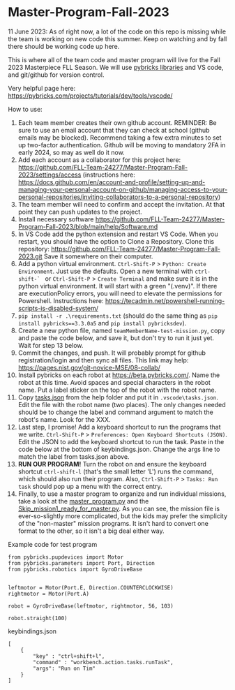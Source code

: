 # Master-Program-Fall-2023

11 June 2023: As of right now, a lot of the code on this repo is missing while the team is working on new code this summer. Keep on watching and by fall there should be working code up here.

This is where all of the team code and master program will live for the Fall 2023 Masterpiece FLL Season. We will use [pybricks libraries](https://github.com/pybricks) and VS code, and git/github for version control.

Very helpful page here: https://pybricks.com/projects/tutorials/dev/tools/vscode/

How to use:

1. Each team member creates their own github account. REMINDER: Be sure to use an email account that they can check at school (github emails may be blocked). Recommend taking a few extra minutes to set up two-factor authentication. Github will be moving to mandatory 2FA in early 2024, so may as well do it now.
2. Add each account as a collaborator for this project here: https://github.com/FLL-Team-24277/Master-Program-Fall-2023/settings/access (instructions here: https://docs.github.com/en/account-and-profile/setting-up-and-managing-your-personal-account-on-github/managing-access-to-your-personal-repositories/inviting-collaborators-to-a-personal-repository)
3. The team member will need to confirm and accept the invitation. At that point they can push updates to the project.
4. Install necessary software https://github.com/FLL-Team-24277/Master-Program-Fall-2023/blob/main/help/Software.md
5. In VS Code add the python extension and restart VS Code. When you restart, you should have the option to Clone a Repository. Clone this repository: https://github.com/FLL-Team-24277/Master-Program-Fall-2023.git Save it somewhere on their computer.
6. Add a python virtual environment. `Ctrl-Shift-P` > `Python: Create Environment`. Just use the defaults. Open a new terminal with ``ctrl-shift-` `` or `Ctrl-Shift-P` > `Create Terminal` and make sure it is in the python virtual environment. It will start with a green "(.venv)". If there are executionPolicy errors, you will need to elevate the permissions for Powershell. Instructions here: https://tecadmin.net/powershell-running-scripts-is-disabled-system/
7. `pip install -r .\requirements.txt` (should do the same thing as `pip install pybricks==3.3.0a5` and `pip install pybricksdev`).
8. Create a new python file, named `teamMemberName-test-mission.py`, copy and paste the code below, and save it, but don't try to run it just yet. Wait for step 13 below.
9. Commit the changes, and push. It will probably prompt for github registration/login and then sync all files. This link may help: https://pages.nist.gov/git-novice-MSE/08-collab/
10. Install pybricks on each robot at https://beta.pybricks.com/. Name the robot at this time. Avoid spaces and special characters in the robot name. Put a label sticker on the top of the robot with the robot name.
11. Copy [tasks.json](https://raw.githubusercontent.com/FLL-Team-24277/Master-Program-Fall-2023/main/help/tasks.json) from the help folder and put it in `.vscode\tasks.json`. Edit the file with the robot name (two places). The only changes needed should be to change the label and command argument to match the robot's name. Look for the XXX.
12. Last step, I promise! Add a keyboard shortcut to run the programs that we write. `Ctrl-Shift-P` > `Preferences: Open Keyboard Shortcuts (JSON)`. Edit the JSON to add the keyboard shortcut to run the task. Paste in the code below at the bottom of keybindings.json. Change the args line to match the label from tasks.json above.
13. **RUN OUR PROGRAM!** Turn the robot on and ensure the keyboard shortcut `ctrl-shift-l` (that's the small letter 'L') runs the command, which should also run their program. Also, `Ctrl-Shift-P` > `Tasks: Run task` should pop up a menu with the correct entry.
14. Finally, to use a master program to organize and run individual missions, take a look at the [master_program.py](https://github.com/FLL-Team-24277/Master-Program-Fall-2023/blob/main/Master%20Program.py) and the [Skip_mission1_ready_for_master.py](https://github.com/FLL-Team-24277/Master-Program-Fall-2023/blob/main/Skip_Mission1_ready_for_master.py). As you can see, the mission file is ever-so-slightly more complicated, but the kids may prefer the simplicity of the "non-master" mission programs. It isn't hard to convert one format to the other, so it isn't a big deal either way.

Example code for test program
~~~
from pybricks.pupdevices import Motor
from pybricks.parameters import Port, Direction
from pybricks.robotics import GyroDriveBase


leftmotor = Motor(Port.E, Direction.COUNTERCLOCKWISE)
rightmotor = Motor(Port.A)

robot = GyroDriveBase(leftmotor, rightmotor, 56, 103)

robot.straight(100)
~~~


keybindings.json
~~~
[
    {
        "key" : "ctrl+shift+l",
        "command" : "workbench.action.tasks.runTask",
        "args": "Run on Tim"
    }
]
~~~
